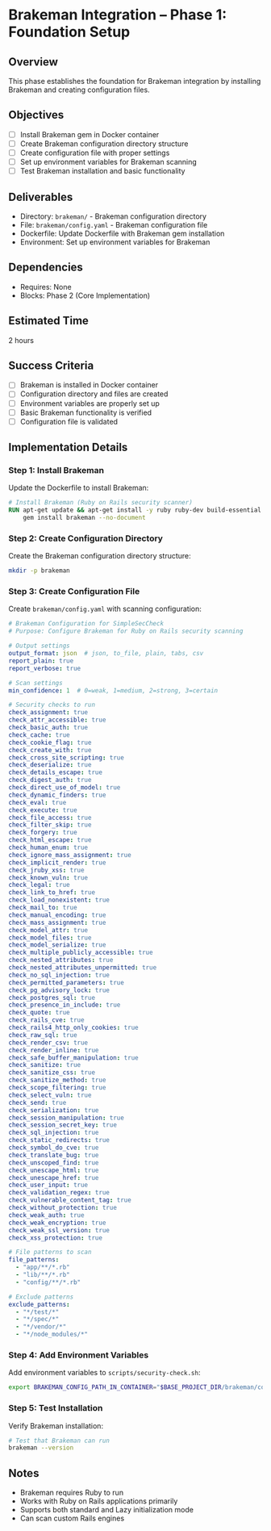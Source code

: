 # Brakeman Integration – Phase 1: Foundation Setup

## Overview
This phase establishes the foundation for Brakeman integration by installing Brakeman and creating configuration files.

## Objectives
- [ ] Install Brakeman gem in Docker container
- [ ] Create Brakeman configuration directory structure
- [ ] Create configuration file with proper settings
- [ ] Set up environment variables for Brakeman scanning
- [ ] Test Brakeman installation and basic functionality

## Deliverables
- Directory: `brakeman/` - Brakeman configuration directory
- File: `brakeman/config.yaml` - Brakeman configuration file
- Dockerfile: Update Dockerfile with Brakeman gem installation
- Environment: Set up environment variables for Brakeman

## Dependencies
- Requires: None
- Blocks: Phase 2 (Core Implementation)

## Estimated Time
2 hours

## Success Criteria
- [ ] Brakeman is installed in Docker container
- [ ] Configuration directory and files are created
- [ ] Environment variables are properly set up
- [ ] Basic Brakeman functionality is verified
- [ ] Configuration file is validated

## Implementation Details

### Step 1: Install Brakeman
Update the Dockerfile to install Brakeman:

```dockerfile
# Install Brakeman (Ruby on Rails security scanner)
RUN apt-get update && apt-get install -y ruby ruby-dev build-essential && \
    gem install brakeman --no-document
```

### Step 2: Create Configuration Directory
Create the Brakeman configuration directory structure:

```bash
mkdir -p brakeman
```

### Step 3: Create Configuration File
Create `brakeman/config.yaml` with scanning configuration:

```yaml
# Brakeman Configuration for SimpleSecCheck
# Purpose: Configure Brakeman for Ruby on Rails security scanning

# Output settings
output_format: json  # json, to_file, plain, tabs, csv
report_plain: true
report_verbose: true

# Scan settings
min_confidence: 1  # 0=weak, 1=medium, 2=strong, 3=certain

# Security checks to run
check_assignment: true
check_attr_accessible: true
check_basic_auth: true
check_cache: true
check_cookie_flag: true
check_create_with: true
check_cross_site_scripting: true
check_deserialize: true
check_details_escape: true
check_digest_auth: true
check_direct_use_of_model: true
check_dynamic_finders: true
check_eval: true
check_execute: true
check_file_access: true
check_filter_skip: true
check_forgery: true
check_html_escape: true
check_human_enum: true
check_ignore_mass_assignment: true
check_implicit_render: true
check_jruby_xss: true
check_known_vuln: true
check_legal: true
check_link_to_href: true
check_load_nonexistent: true
check_mail_to: true
check_manual_encoding: true
check_mass_assignment: true
check_model_attr: true
check_model_files: true
check_model_serialize: true
check_multiple_publicly_accessible: true
check_nested_attributes: true
check_nested_attributes_unpermitted: true
check_no_sql_injection: true
check_permitted_parameters: true
check_pg_advisory_lock: true
check_postgres_sql: true
check_presence_in_include: true
check_quote: true
check_rails_cve: true
check_rails4_http_only_cookies: true
check_raw_sql: true
check_render_csv: true
check_render_inline: true
check_safe_buffer_manipulation: true
check_sanitize: true
check_sanitize_css: true
check_sanitize_method: true
check_scope_filtering: true
check_select_vuln: true
check_send: true
check_serialization: true
check_session_manipulation: true
check_session_secret_key: true
check_sql_injection: true
check_static_redirects: true
check_symbol_do_cve: true
check_translate_bug: true
check_unscoped_find: true
check_unescape_html: true
check_unescape_href: true
check_user_input: true
check_validation_regex: true
check_vulnerable_content_tag: true
check_without_protection: true
check_weak_auth: true
check_weak_encryption: true
check_weak_ssl_version: true
check_xss_protection: true

# File patterns to scan
file_patterns:
  - "app/**/*.rb"
  - "lib/**/*.rb"
  - "config/**/*.rb"

# Exclude patterns
exclude_patterns:
  - "*/test/*"
  - "*/spec/*"
  - "*/vendor/*"
  - "*/node_modules/*"
```

### Step 4: Add Environment Variables
Add environment variables to `scripts/security-check.sh`:

```bash
export BRAKEMAN_CONFIG_PATH_IN_CONTAINER="$BASE_PROJECT_DIR/brakeman/config.yaml"
```

### Step 5: Test Installation
Verify Brakeman installation:

```bash
# Test that Brakeman can run
brakeman --version
```

## Notes
- Brakeman requires Ruby to run
- Works with Ruby on Rails applications primarily
- Supports both standard and Lazy initialization mode
- Can scan custom Rails engines

